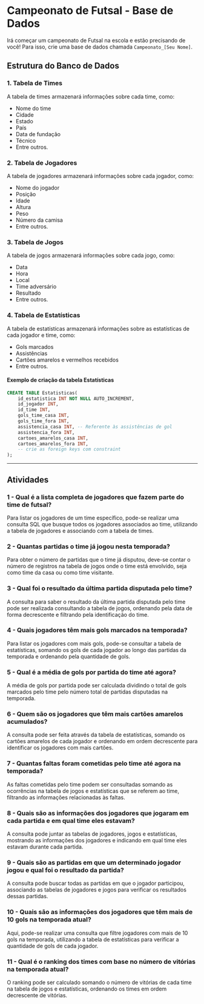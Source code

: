 # Campeonato de Futsal - Base de Dados

Irá começar um campeonato de Futsal na escola e estão precisando de você! Para isso, crie uma base de dados chamada `Campeonato_[Seu Nome]`.

## Estrutura do Banco de Dados

### 1. Tabela de Times
A tabela de times armazenará informações sobre cada time, como:
- Nome do time
- Cidade
- Estado
- País
- Data de fundação
- Técnico
- Entre outros.

### 2. Tabela de Jogadores
A tabela de jogadores armazenará informações sobre cada jogador, como:
- Nome do jogador
- Posição
- Idade
- Altura
- Peso
- Número da camisa
- Entre outros.

### 3. Tabela de Jogos
A tabela de jogos armazenará informações sobre cada jogo, como:
- Data
- Hora
- Local
- Time adversário
- Resultado
- Entre outros.

### 4. Tabela de Estatísticas
A tabela de estatísticas armazenará informações sobre as estatísticas de cada jogador e time, como:
- Gols marcados
- Assistências
- Cartões amarelos e vermelhos recebidos
- Entre outros.

#### Exemplo de criação da tabela Estatísticas

```sql
CREATE TABLE Estatisticas(
	id_estatistica INT NOT NULL AUTO_INCREMENT,
	id_jogador INT,
	id_time INT,
	gols_time_casa INT,
	gols_time_fora INT,
	assistencia_casa INT, -- Referente às assistências de gol
	assistencia_fora INT,
	cartoes_amarelos_casa INT,
	cartoes_amarelos_fora INT,
	-- crie as foreign keys com constraint
);
```

---


## Atividades

### 1 - Qual é a lista completa de jogadores que fazem parte do time de futsal?
Para listar os jogadores de um time específico, pode-se realizar uma consulta SQL que busque todos os jogadores associados ao time, utilizando a tabela de jogadores e associando com a tabela de times.

### 2 - Quantas partidas o time já jogou nesta temporada?
Para obter o número de partidas que o time já disputou, deve-se contar o número de registros na tabela de jogos onde o time está envolvido, seja como time da casa ou como time visitante.

### 3 - Qual foi o resultado da última partida disputada pelo time?
A consulta para saber o resultado da última partida disputada pelo time pode ser realizada consultando a tabela de jogos, ordenando pela data de forma decrescente e filtrando pela identificação do time.

### 4 - Quais jogadores têm mais gols marcados na temporada?
Para listar os jogadores com mais gols, pode-se consultar a tabela de estatísticas, somando os gols de cada jogador ao longo das partidas da temporada e ordenando pela quantidade de gols.

### 5 - Qual é a média de gols por partida do time até agora?
A média de gols por partida pode ser calculada dividindo o total de gols marcados pelo time pelo número total de partidas disputadas na temporada.

### 6 - Quem são os jogadores que têm mais cartões amarelos acumulados?
A consulta pode ser feita através da tabela de estatísticas, somando os cartões amarelos de cada jogador e ordenando em ordem decrescente para identificar os jogadores com mais cartões.

### 7 - Quantas faltas foram cometidas pelo time até agora na temporada?
As faltas cometidas pelo time podem ser consultadas somando as ocorrências na tabela de jogos e estatísticas que se referem ao time, filtrando as informações relacionadas às faltas.

### 8 - Quais são as informações dos jogadores que jogaram em cada partida e em qual time eles estavam?
A consulta pode juntar as tabelas de jogadores, jogos e estatísticas, mostrando as informações dos jogadores e indicando em qual time eles estavam durante cada partida.

### 9 - Quais são as partidas em que um determinado jogador jogou e qual foi o resultado da partida?
A consulta pode buscar todas as partidas em que o jogador participou, associando as tabelas de jogadores e jogos para verificar os resultados dessas partidas.

### 10 - Quais são as informações dos jogadores que têm mais de 10 gols na temporada atual?
Aqui, pode-se realizar uma consulta que filtre jogadores com mais de 10 gols na temporada, utilizando a tabela de estatísticas para verificar a quantidade de gols de cada jogador.

### 11 - Qual é o ranking dos times com base no número de vitórias na temporada atual?
O ranking pode ser calculado somando o número de vitórias de cada time na tabela de jogos e estatísticas, ordenando os times em ordem decrescente de vitórias.

